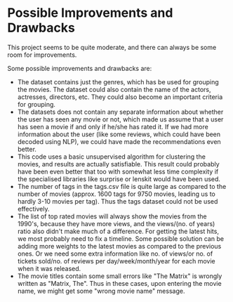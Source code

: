 
# Possible Improvements and Drawbacks

This project seems to be quite moderate, and there can always be some room for improvements.

Some possible improvements and drawbacks are:
- The dataset contains just the genres, which has be used for grouping the movies. The dataset could also contain the name of the actors, actresses, directors, etc.
They could also become an important criteria for grouping.
- The datasets does not contain any separate information about whether the user has seen any movie or not, which made us assume that a user has seen a movie if and only if 
he/she has rated it. If we had more information about the user (like some reviews, which could have been decoded using NLP), we could have made the recommendations even better.
- This code uses a basic unsupervised algorithm for clustering the movies, and results are actually satisfiable. This result could probably have been even better
that too with somewhat less time complexity if the specialised libraries like surprise or lenskit would have been used.
- The number of tags in the tags.csv file is quite large as compared to the number of movies (approx. 1600 tags for 9750 movies, leading us to hardly 3-10 movies per tag).
Thus the tags dataset could not be used effectively.
- The list of top rated movies will always show the movies from the 1990's, because they have more views, and the views/(no. of years) ratio also didn't make much of a difference. 
For getting the latest hits, we most probably need to fix a timeline. Some possible solution can be adding more weights to the latest movies as compared to the previous ones.
Or we need some extra information like no. of views/or no. of tickets sold/no. of reviews per day/week/month/year for each movie when it was released.
- The movie titles contain some small errors like "The Matrix" is wrongly written as "Matrix, The". Thus in these cases, upon entering the movie name, 
we might get some "wrong movie name" message.
